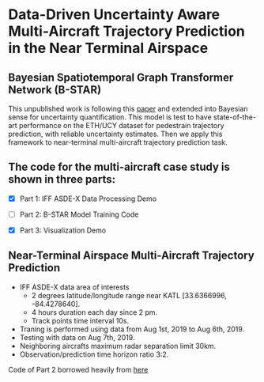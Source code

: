 # Data-Driven Uncertainty Aware Multi-Aircraft Trajectory Prediction in the Near Terminal Airspace 

## Bayesian Spatiotemporal Graph Transformer Network (B-STAR)
This unpublished work is following this [paper](https://www.ecva.net/papers/eccv_2020/papers_ECCV/papers/123570494.pdf) and extended into Bayesian sense for uncertainty quantification. This model is test to have state-of-the-art performance on the ETH/UCY dataset for pedestrain trajectory prediction, with reliable uncertainty estimates. Then we apply this framework to near-terminal multi-aircraft trajectory prediction task. 


## The code for the multi-aircraft case study is shown in three parts:
- [x] Part 1: IFF ASDE-X Data Processing Demo
- [ ] Part 2: B-STAR Model Training Code
- [x] Part 3: Visualization Demo


## Near-Terminal Airspace Multi-Aircraft Trajectory Prediction 
- IFF ASDE-X data area of interests
  - 2 degrees latitude/longitude range near KATL [33.6366996, -84.4278640].
  - 4 hours duration each day since 2 pm.
  - Track points time interval 10s.
- Traning is performed using data from Aug 1st, 2019 to Aug 6th, 2019. 
- Testing with data on Aug 7th, 2019.
- Neighboring aircrafts maximum radar separation limit 30km. 
- Observation/prediction time horizon ratio 3:2.

Code of Part 2 borrowed heavily from [here](https://github.com/Majiker/STAR)
